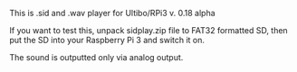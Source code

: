 This is .sid and .wav player for Ultibo/RPi3 v. 0.18 alpha

If you want to test this, unpack sidplay.zip file to FAT32 formatted SD, then put the SD into your Raspberry Pi 3 and switch it on.

The sound is outputted only via analog output.
